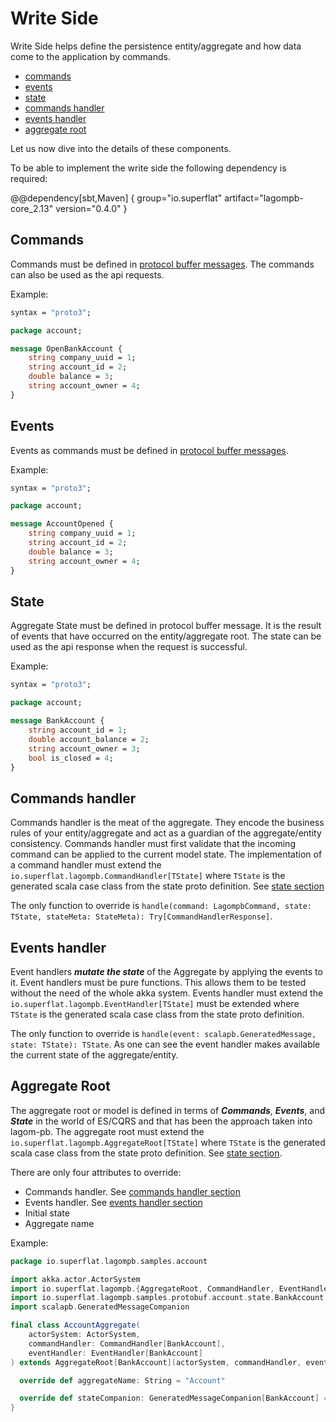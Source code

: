 # Write Side

Write Side helps define the persistence entity/aggregate and how data come to the application by commands.

* [commands](#commands)
* [events](#events)
* [state](#state)
* [commands handler](#commands-handler)
* [events handler](#events-handler)
* [aggregate root](#aggregate-root)

Let us now dive into the details of these components.

To be able to implement the write side the following dependency is required:

@@dependency[sbt,Maven] {
  group="io.superflat"
  artifact="lagompb-core_2.13"
  version="0.4.0"
}

## Commands
Commands must be defined in [protocol buffer messages](https://developers.google.com/protocol-buffers/docs/proto3). The commands can also be used as the api requests.

Example:
```proto
syntax = "proto3";

package account;

message OpenBankAccount {
    string company_uuid = 1;
    string account_id = 2;
    double balance = 3;
    string account_owner = 4;
}
```

## Events
Events as commands must be defined in [protocol buffer messages](https://developers.google.com/protocol-buffers/docs/proto3).

Example:
```proto
syntax = "proto3";

package account;

message AccountOpened {
    string company_uuid = 1;
    string account_id = 2;
    double balance = 3;
    string account_owner = 4;
}
```

## State
Aggregate State must be defined in protocol buffer message. 
It is the result of events that have occurred on the entity/aggregate root. 
The state can be used as the api response when the request is successful.

Example:
```proto
syntax = "proto3";

package account;

message BankAccount {
    string account_id = 1;
    double account_balance = 2;
    string account_owner = 3;
    bool is_closed = 4;
}
```

## Commands handler
Commands handler is the meat of the aggregate. They encode the business rules of your entity/aggregate and act as a guardian of the aggregate/entity consistency. 
Commands handler must first validate that the incoming command can be applied to the current model state. 
The implementation of a command handler must extend the `io.superflat.lagompb.CommandHandler[TState]` where `TState` is the generated scala case class from the state proto definition. See [state section](#state)

The only function to override is `handle(command: LagompbCommand, state: TState, stateMeta: StateMeta): Try[CommandHandlerResponse]`.

## Events handler
Event handlers **_mutate the state_** of the Aggregate by applying the events to it. 
Event handlers must be pure functions. This allows them to be tested without the need of the whole akka system.
Events handler must extend the `io.superflat.lagompb.EventHandler[TState]` must be extended where `TState` is the generated scala case class from the state proto definition. 

The only function to override is `handle(event: scalapb.GeneratedMessage, state: TState): TState`. 
As one can see the event handler makes available the current state of the aggregate/entity.

## Aggregate Root
The aggregate root or model is defined in terms of **_Commands_**, **_Events_**, and **_State_** in the world of ES/CQRS and that has been the approach taken into lagom-pb. 
The aggregate root must extend the `io.superflat.lagompb.AggregateRoot[TState]` where `TState` is the generated scala case class from the state proto definition. See [state section](#state).

There are only four attributes to override:

* Commands handler. See [commands handler section](#commands-handler)
* Events handler. See [events handler section](#events-handler)
* Initial state
* Aggregate name

Example:

```scala
package io.superflat.lagompb.samples.account

import akka.actor.ActorSystem
import io.superflat.lagompb.{AggregateRoot, CommandHandler, EventHandler}
import io.superflat.lagompb.samples.protobuf.account.state.BankAccount
import scalapb.GeneratedMessageCompanion

final class AccountAggregate(
    actorSystem: ActorSystem,
    commandHandler: CommandHandler[BankAccount],
    eventHandler: EventHandler[BankAccount]
) extends AggregateRoot[BankAccount](actorSystem, commandHandler, eventHandler) {

  override def aggregateName: String = "Account"

  override def stateCompanion: GeneratedMessageCompanion[BankAccount] = BankAccount
}
```

